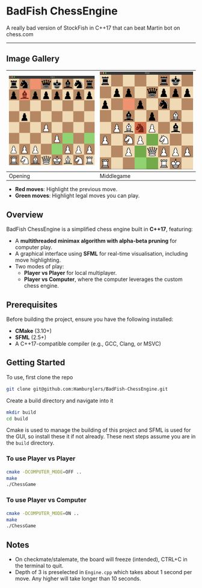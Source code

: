 # BadFish ChessEngine

A really bad version of StockFish in C++17 that can beat Martin bot on chess.com

---
## Image Gallery
| ![Opening 1](./gallery/opening.png) | ![Opening 2](./gallery/middlegame.png) |
|-------------------------------------|-------------------------------------|
| Opening                             | Middlegame                          |
- **Red moves**: Highlight the previous move.
- **Green moves**: Highlight legal moves you can play.
## **Overview**
BadFish ChessEngine is a simplified chess engine built in **C++17**, featuring:
- A **multithreaded minimax algorithm with alpha-beta pruning** for computer play.
- A graphical interface using **SFML** for real-time visualisation, including move highlighting.
- Two modes of play:
  - **Player vs Player** for local multiplayer.
  - **Player vs Computer**, where the computer leverages the custom chess engine.

## **Prerequisites**
Before building the project, ensure you have the following installed:
- **CMake** (3.10+)
- **SFML** (2.5+)
- A C++17-compatible compiler (e.g., GCC, Clang, or MSVC)

## Getting Started
To use, first clone the repo

```bash
git clone git@github.com:Hamburglers/BadFish-ChessEngine.git
```
Create a build directory and navigate into it
```bash
mkdir build
cd build
```
Cmake is used to manage the building of this project and SFML is used for the GUI, so install these it if not already. These next steps assume you are in the `build` directory.
### To use Player vs Player
```bash
cmake -DCOMPUTER_MODE=OFF ..
make
./ChessGame
```
### To use Player vs Computer
```bash
cmake -DCOMPUTER_MODE=ON ..
make
./ChessGame
```
## Notes
- On checkmate/stalemate, the board will freeze (intended), CTRL+C in the terminal to quit.
- Depth of 3 is preselected in `Engine.cpp` which takes about 1 second per move. Any higher will take longer than 10 seconds.
